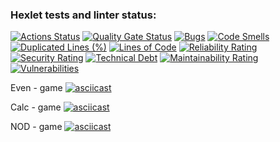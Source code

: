 ### Hexlet tests and linter status:
[![Actions Status](https://github.com/pankratovjob/java-project-61/actions/workflows/hexlet-check.yml/badge.svg)](https://github.com/pankratovjob/java-project-61/actions)
[![Quality Gate Status](https://sonarcloud.io/api/project_badges/measure?project=pankratovjob_java-project-61&metric=alert_status)](https://sonarcloud.io/summary/new_code?id=pankratovjob_java-project-61)
[![Bugs](https://sonarcloud.io/api/project_badges/measure?project=pankratovjob_java-project-61&metric=bugs)](https://sonarcloud.io/summary/new_code?id=pankratovjob_java-project-61)
[![Code Smells](https://sonarcloud.io/api/project_badges/measure?project=pankratovjob_java-project-61&metric=code_smells)](https://sonarcloud.io/summary/new_code?id=pankratovjob_java-project-61)
[![Duplicated Lines (%)](https://sonarcloud.io/api/project_badges/measure?project=pankratovjob_java-project-61&metric=duplicated_lines_density)](https://sonarcloud.io/summary/new_code?id=pankratovjob_java-project-61)
[![Lines of Code](https://sonarcloud.io/api/project_badges/measure?project=pankratovjob_java-project-61&metric=ncloc)](https://sonarcloud.io/summary/new_code?id=pankratovjob_java-project-61)
[![Reliability Rating](https://sonarcloud.io/api/project_badges/measure?project=pankratovjob_java-project-61&metric=reliability_rating)](https://sonarcloud.io/summary/new_code?id=pankratovjob_java-project-61)
[![Security Rating](https://sonarcloud.io/api/project_badges/measure?project=pankratovjob_java-project-61&metric=security_rating)](https://sonarcloud.io/summary/new_code?id=pankratovjob_java-project-61)
[![Technical Debt](https://sonarcloud.io/api/project_badges/measure?project=pankratovjob_java-project-61&metric=sqale_index)](https://sonarcloud.io/summary/new_code?id=pankratovjob_java-project-61)
[![Maintainability Rating](https://sonarcloud.io/api/project_badges/measure?project=pankratovjob_java-project-61&metric=sqale_rating)](https://sonarcloud.io/summary/new_code?id=pankratovjob_java-project-61)
[![Vulnerabilities](https://sonarcloud.io/api/project_badges/measure?project=pankratovjob_java-project-61&metric=vulnerabilities)](https://sonarcloud.io/summary/new_code?id=pankratovjob_java-project-61)

Even - game
[![asciicast](https://asciinema.org/a/yjZXpepS401XBIpWRrPOlNnlf.svg)](https://asciinema.org/a/yjZXpepS401XBIpWRrPOlNnlf)

Calc - game
[![asciicast](https://asciinema.org/a/xH8XMDBovEWD1HjSyUQp7kE1T.svg)](https://asciinema.org/a/xH8XMDBovEWD1HjSyUQp7kE1T)

NOD - game
[![asciicast](https://asciinema.org/a/hdDbU629sFMqrbwzPned1Iqzu.svg)](https://asciinema.org/a/hdDbU629sFMqrbwzPned1Iqzu)
